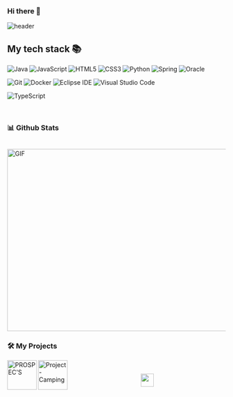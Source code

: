 ### Hi there 👋
![header](https://capsule-render.vercel.app/api?type=Waving&color=auto&height=250&section=header&text=Hi%20there%20I'm%20SangWoo&fontSize=90)



<h2> My tech stack 📚 </h2>

![Java](https://img.shields.io/badge/Java-007396.svg?&style=for-the-badge&logo=Java&logoColor=white)
![JavaScript](https://img.shields.io/badge/-JavaScript-%23F7DF1C?style=for-the-badge&logo=javascript&logoColor=000000&labelColor=%23F7DF1C&color=%23FFCE5A)
![HTML5](https://img.shields.io/badge/-HTML5-F05032?style=for-the-badge&logo=html5&logoColor=ffffff)
![CSS3](https://img.shields.io/badge/-CSS3-007ACC?style=for-the-badge&logo=css3)
![Python](https://img.shields.io/badge/Python-3776AB.svg?&style=for-the-badge&logo=Python&logoColor=white)
![Spring](https://img.shields.io/badge/Spring-6DB33F.svg?&style=for-the-badge&logo=Spring&logoColor=white)
![Oracle](https://img.shields.io/badge/Oracle-F80000.svg?&style=for-the-badge&logo=Oracle&logoColor=white)

![Git](https://img.shields.io/badge/Git-F05032.svg?&style=for-the-badge&logo=Git&logoColor=white)
![Docker](https://img.shields.io/badge/-Docker-46a2f1?style=for-the-badge&logo=docker&logoColor=ffffff)
![Eclipse IDE](https://img.shields.io/badge/Eclipse%20IDE-2C2255.svg?&style=for-the-badge&logo=Eclipse%20IDE&logoColor=white)
![Visual Studio Code](https://img.shields.io/badge/Visual%20Studio%20Code-007ACC.svg?&style=for-the-badge&logo=Visual%20Studio%20Code&logoColor=white)

![TypeScript](https://img.shields.io/badge/-TypeScript-007ACC?style=for-the-badge&logo=typescript&logoColor=white)

<br>

### 📊 Github Stats
<a href='https://github.com/swoo0/github-stats-transparent'>
</a>
  
  
<br>

<img alt="GIF" src="https://github.com/abhisheknaiidu/abhisheknaiidu/blob/master/code.gif?raw=true" width="600" height="420" />



<br>


### 🛠️ My Projects
<a href="https://github.com/swoo0/PROSPEC'S" target="_blank"> <img alt="PROSPEC'S" src="./projects/artistify.svg" height="68" align="left"> </a>
<a href="https://github.com/swoo0/Project-Camping" target="_blank"> <img alt="Project-Camping" src="./projects/artistify.svg" height="68" align="left"> </a>


<br>


<p align="center">
  <a href="https://github.com/swoo0" title="GitHub Kim SangWoo">
    <img src="https://img.shields.io/github/followers/swoo0?label=follow&style=social" alt-text="GitHub Kim SangWoo" height="30"/>
  </a>
</p>


















<!--
**swoo0/swoo0** is a ✨ _special_ ✨ repository because its `README.md` (this file) appears on your GitHub profile.

- 🔭 I’m currently working on ...
- 🌱 I’m currently learning ...
- 👯 I’m looking to collaborate on ...
- 🤔 I’m looking for help with ...
- 💬 Ask me about ...
- 📫 How to reach me: ...
- 😄 Pronouns: ...
- ⚡ Fun fact: ...
-->
